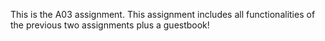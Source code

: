 This is the A03 assignment.  This 
assignment includes all functionalities of the previous two assignments
plus a guestbook!